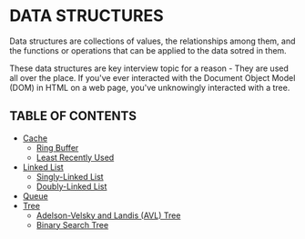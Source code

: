 # DATA STRUCTURES

Data structures are collections of values, the relationships among them, and the functions or operations that can be applied to the data sotred in them.

These data structures are key interview topic for a reason - They are used all over the place. If you've ever interacted with the Document Object Model (DOM) in HTML on a web page, you've unknowingly interacted with a tree.

## TABLE OF CONTENTS

- [Cache](cache)
  - [Ring Buffer](cache/ring_buffer)
  - [Least Recently Used](cache/least_recently_used)
- [Linked List](linked_list)
  - [Singly-Linked List](linked_list/singly_linked_list)
  - [Doubly-Linked List](linked_list/doubly_linked_list)
- [Queue](queue)
- [Tree](tree)
  - [Adelson-Velsky and Landis (AVL) Tree](tree/avl_tree)
  - [Binary Search Tree](tree/binary_search_tree)
